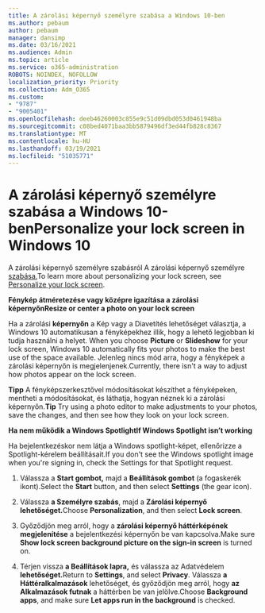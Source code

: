 ```yaml
---
title: A zárolási képernyő személyre szabása a Windows 10-ben
ms.author: pebaum
author: pebaum
manager: dansimp
ms.date: 03/16/2021
ms.audience: Admin
ms.topic: article
ms.service: o365-administration
ROBOTS: NOINDEX, NOFOLLOW
localization_priority: Priority
ms.collection: Adm_O365
ms.custom:
- "9787"
- "9005401"
ms.openlocfilehash: deeb46260003c855e9c51d09dbd053d0461948ba
ms.sourcegitcommit: c08bed4071baa3bb5879496df3ed44fb828c8367
ms.translationtype: MT
ms.contentlocale: hu-HU
ms.lasthandoff: 03/19/2021
ms.locfileid: "51035771"
---
```

# <a name="personalize-your-lock-screen-in-windows-10"></a><span data-ttu-id="7ac9f-102">A zárolási képernyő személyre szabása a Windows 10-ben</span><span class="sxs-lookup"><span data-stu-id="7ac9f-102">Personalize your lock screen in Windows 10</span></span>

<span data-ttu-id="7ac9f-103">A zárolási képernyő személyre szabásról A zárolási képernyő személyre [szabása.](https://support.microsoft.com/windows/personalize-your-lock-screen-81dab9b0-35cf-887c-84a0-6de8ef72bea0)</span><span class="sxs-lookup"><span data-stu-id="7ac9f-103">To learn more about personalizing your lock screen, see [Personalize your lock screen](https://support.microsoft.com/windows/personalize-your-lock-screen-81dab9b0-35cf-887c-84a0-6de8ef72bea0).</span></span>

<span data-ttu-id="7ac9f-104">**Fénykép átméretezése vagy középre igazítása a zárolási képernyőn**</span><span class="sxs-lookup"><span data-stu-id="7ac9f-104">**Resize or center a photo on your lock screen**</span></span>

<span data-ttu-id="7ac9f-105">Ha a zárolási **képernyőn** a Kép vagy a Diavetítés lehetőséget választja, a Windows 10 automatikusan a fényképekhez illik, hogy a lehető legjobban ki tudja használni a helyet. </span><span class="sxs-lookup"><span data-stu-id="7ac9f-105">When you choose **Picture** or **Slideshow** for your lock screen, Windows 10 automatically fits your photos to make the best use of the space available.</span></span> <span data-ttu-id="7ac9f-106">Jelenleg nincs mód arra, hogy a fényképek a zárolási képernyőn is megjelenjenek.</span><span class="sxs-lookup"><span data-stu-id="7ac9f-106">Currently, there isn't a way to adjust how photos appear on the lock screen.</span></span>

<span data-ttu-id="7ac9f-107">**Tipp** A fényképszerkesztővel módosításokat készíthet a fényképeken, mentheti a módosításokat, és láthatja, hogyan néznek ki a zárolási képernyőn.</span><span class="sxs-lookup"><span data-stu-id="7ac9f-107">**Tip** Try using a photo editor to make adjustments to your photos, save the changes, and then see how they look on your lock screen.</span></span>

<span data-ttu-id="7ac9f-108">**Ha nem működik a Windows Spotlight**</span><span class="sxs-lookup"><span data-stu-id="7ac9f-108">**If Windows Spotlight isn’t working**</span></span>

<span data-ttu-id="7ac9f-109">Ha bejelentkezéskor nem látja a Windows spotlight-képet, ellenőrizze a Spotlight-kérelem beállításait.</span><span class="sxs-lookup"><span data-stu-id="7ac9f-109">If you don't see the Windows spotlight image when you're signing in, check the Settings for that Spotlight request.</span></span> 

1. <span data-ttu-id="7ac9f-110">Válassza a **Start gombot,** majd a **Beállítások gombot** (a fogaskerék ikont).</span><span class="sxs-lookup"><span data-stu-id="7ac9f-110">Select the **Start** button, and then select **Settings** (the gear icon).</span></span>

1. <span data-ttu-id="7ac9f-111">Válassza **a Személyre szabás**, majd a **Zárolási képernyő lehetőséget.**</span><span class="sxs-lookup"><span data-stu-id="7ac9f-111">Choose **Personalization**, and then select **Lock screen**.</span></span>

1. <span data-ttu-id="7ac9f-112">Győződjön meg arról, hogy a **zárolási képernyő háttérképének megjelenítése** a bejelentkezési képernyőn be van kapcsolva.</span><span class="sxs-lookup"><span data-stu-id="7ac9f-112">Make sure **Show lock screen background picture on the sign-in screen** is turned on.</span></span>

1. <span data-ttu-id="7ac9f-113">Térjen vissza **a Beállítások lapra,** és válassza az Adatvédelem **lehetőséget.**</span><span class="sxs-lookup"><span data-stu-id="7ac9f-113">Return to **Settings**, and select **Privacy**.</span></span> <span data-ttu-id="7ac9f-114">Válassza **a Háttéralkalmazások** lehetőséget, és győződjön meg arról, hogy **az Alkalmazások futnak** a háttérben be van jelölve.</span><span class="sxs-lookup"><span data-stu-id="7ac9f-114">Choose **Background apps**, and make sure **Let apps run in the background** is checked.</span></span>